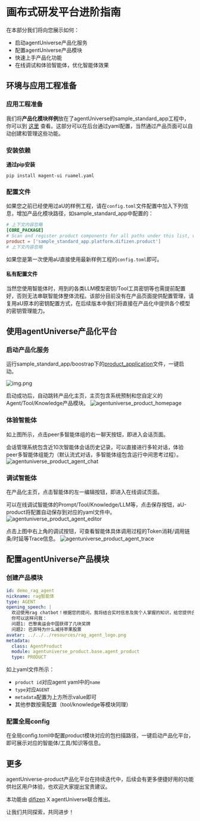# 画布式研发平台进阶指南
在本部分我们将向您展示如何：
* 启动agentUniverse产品化服务
* 配置agentUniverse产品模块
* 快速上手产品化功能
* 在线调试和体验智能体，优化智能体效果

## 环境与应用工程准备
### 应用工程准备
我们将**产品化模块样例**放在了agentUniverse的sample_standard_app工程中，你可以到 [这里](../../../../../examples/sample_standard_app/platform/difizen/product) 查看。这部分可以在后台通过yaml配置，当然通过产品页面可以自动创建和管理这些功能。

### 安装依赖
**通过pip安装**
```shell
pip install magent-ui ruamel.yaml
```

### 配置文件
如果您之前已经使用过aU的样例工程，请在`config.toml`文件配置中加入下列信息，增加产品化模块路径，如sample_standard_app中配置的：
```toml
# 上下文内容忽略
[CORE_PACKAGE]
# Scan and register product components for all paths under this list, with priority over the default.
product = ['sample_standard_app.platform.difizen.product']
# 上下文内容忽略
```
如果您是第一次使用aU直接使用最新样例工程的`config.toml`即可。

#### 私有配置文件
当然您使用智能体时，用到的各类LLM模型密钥/Tool工具密钥等也需提前配置好，否则无法串联智能体整体流程。该部分目前没有在产品页面提供配置管理，请复用aU原本的密钥配置方式，在后续版本中我们将直接在产品化中提供各个模型的密钥管理能力。


## 使用agentUniverse产品化平台
### 启动产品化服务
运行sample_standard_app/boostrap下的[product_application](../../../../../examples/sample_standard_app/boostrap/platform/product_application.py)文件，一键启动。

![img.png](../../_picture/product_start.png)

启动成功后，自动跳转产品化主页，主页包含系统预制和您自定义的Agent/Tool/Knowledge产品模块。
![agentuniverse_product_homepage](../../_picture/agentuniverse_product_homepage.png)

### 体验智能体
如上图所示，点击peer多智能体组的右一聊天按钮，即进入会话页面。

会话管理系统包含近10次智能体会话历史记录，可以直接进行多轮对话，体验peer多智能体组能力（默认流式对话，多智能体组包含运行中间思考过程）。
![agentuniverse_product_agent_chat](../../_picture/agentuniverse_product_agent_chat.png)

### 调试智能体
在产品化主页，点击智能体的左一编辑按钮，即进入在线调试页面。

可以在线调试智能体的Prompt/Tool/Knowledge/LLM等，点击保存按钮，aU-product将配置自动保存到对应的yaml文件中。
![agentuniverse_product_agent_editor](../../_picture/agentuniverse_product_agent_editor.png)

点击上图中右上角的调试按钮，可查看智能体具体调用过程的Token消耗/调用链条/时延等Trace信息。
![agentuniverse_product_agent_trace](../../_picture/agentuniverse_product_agent_trace.png)

## 配置agentUniverse产品模块
### 创建产品模块
```yaml
id: demo_rag_agent
nickname: rag智能体
type: AGENT
opening_speech: |
  欢迎使用rag chatbot！根据您的提问，我将结合实时信息及我个人掌握的知识，给您提供合理的解答。
  你可以这样问我：
  问题1: 巴黎奥运会中国获得了几块奖牌
  问题2: 巴菲特为什么减持苹果股票
avatar: ../../../resources/rag_agent_logo.png
metadata:
  class: AgentProduct
  module: agentuniverse_product.base.agent_product
  type: PRODUCT
```
如上yaml文件所示：
- `product id`对应agent yaml中的`name`
- `type`对应`AGENT`
- `metadata`配置为上方所示value即可
- 其他参数按需配置（tool/knowledge等模块同理）

### 配置全局config
在全局config.toml中配置product模块对应的包扫描路径，一键启动产品化平台，即可展示对应的智能体/工具/知识等信息。

## 更多
agentUniverse-product产品化平台在持续迭代中，后续会有更多便捷好用的功能供社区用户体验，也欢迎大家提出宝贵建议。

本功能由 [difizen](https://github.com/difizen/magent) X agentUniverse联合推出。

让我们共同探索，共同进步！